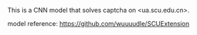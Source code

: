 This is a CNN model that solves captcha on <ua.scu.edu.cn>.

model reference: <https://github.com/wuuuudle/SCUExtension>
